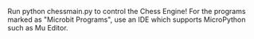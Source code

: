 Run python chessmain.py to control the Chess Engine!
For the programs marked as "Microbit Programs", use an IDE which supports MicroPython such as Mu Editor.

